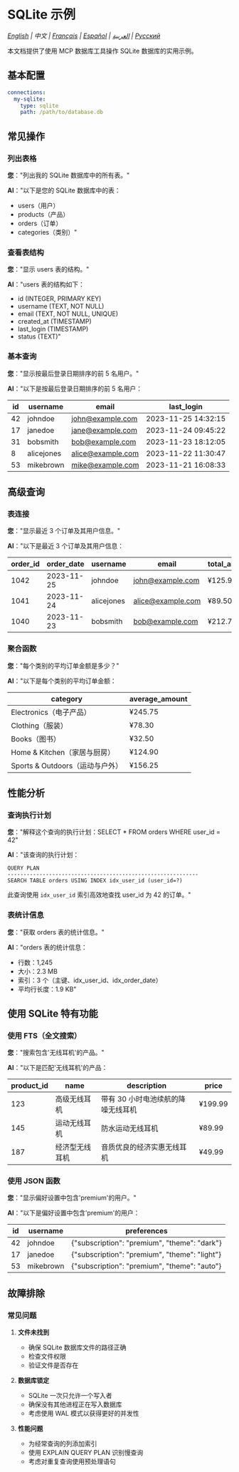 # SQLite 示例

*[English](../../en/examples/sqlite-examples.md) | 中文 | [Français](../../fr/examples/sqlite-examples.md) | [Español](../../es/examples/sqlite-examples.md) | [العربية](../../ar/examples/sqlite-examples.md) | [Русский](../../ru/examples/sqlite-examples.md)*

本文档提供了使用 MCP 数据库工具操作 SQLite 数据库的实用示例。

## 基本配置

```yaml
connections:
  my-sqlite:
    type: sqlite
    path: /path/to/database.db
```

## 常见操作

### 列出表格

**您**："列出我的 SQLite 数据库中的所有表。"

**AI**："以下是您的 SQLite 数据库中的表：
- users（用户）
- products（产品）
- orders（订单）
- categories（类别）"

### 查看表结构

**您**："显示 users 表的结构。"

**AI**："users 表的结构如下：
- id (INTEGER, PRIMARY KEY)
- username (TEXT, NOT NULL)
- email (TEXT, NOT NULL, UNIQUE)
- created_at (TIMESTAMP)
- last_login (TIMESTAMP)
- status (TEXT)"

### 基本查询

**您**："显示按最后登录日期排序的前 5 名用户。"

**AI**："以下是按最后登录日期排序的前 5 名用户：

| id | username | email | last_login |
|----|----------|-------|------------|
| 42 | johndoe | john@example.com | 2023-11-25 14:32:15 |
| 17 | janedoe | jane@example.com | 2023-11-24 09:45:22 |
| 31 | bobsmith | bob@example.com | 2023-11-23 18:12:05 |
| 8 | alicejones | alice@example.com | 2023-11-22 11:30:47 |
| 53 | mikebrown | mike@example.com | 2023-11-21 16:08:33 |"

## 高级查询

### 表连接

**您**："显示最近 3 个订单及其用户信息。"

**AI**："以下是最近 3 个订单及其用户信息：

| order_id | order_date | username | email | total_amount |
|----------|------------|----------|-------|--------------|
| 1042 | 2023-11-25 | johndoe | john@example.com | ¥125.99 |
| 1041 | 2023-11-24 | alicejones | alice@example.com | ¥89.50 |
| 1040 | 2023-11-23 | bobsmith | bob@example.com | ¥212.75 |"

### 聚合函数

**您**："每个类别的平均订单金额是多少？"

**AI**："以下是每个类别的平均订单金额：

| category | average_amount |
|----------|----------------|
| Electronics（电子产品） | ¥245.75 |
| Clothing（服装） | ¥78.30 |
| Books（图书） | ¥32.50 |
| Home & Kitchen（家居与厨房） | ¥124.90 |
| Sports & Outdoors（运动与户外） | ¥156.25 |"

## 性能分析

### 查询执行计划

**您**："解释这个查询的执行计划：SELECT * FROM orders WHERE user_id = 42"

**AI**："该查询的执行计划：
```
QUERY PLAN
------------------------------------------------------------
SEARCH TABLE orders USING INDEX idx_user_id (user_id=?)
```

此查询使用 `idx_user_id` 索引高效地查找 user_id 为 42 的订单。"

### 表统计信息

**您**："获取 orders 表的统计信息。"

**AI**："orders 表的统计信息：
- 行数：1,245
- 大小：2.3 MB
- 索引：3 个（主键、idx_user_id、idx_order_date）
- 平均行长度：1.9 KB"

## 使用 SQLite 特有功能

### 使用 FTS（全文搜索）

**您**："搜索包含'无线耳机'的产品。"

**AI**："以下是匹配'无线耳机'的产品：

| product_id | name | description | price |
|------------|------|-------------|-------|
| 123 | 高级无线耳机 | 带有 30 小时电池续航的降噪无线耳机 | ¥199.99 |
| 145 | 运动无线耳机 | 防水运动无线耳机 | ¥89.99 |
| 187 | 经济型无线耳机 | 音质优良的经济实惠无线耳机 | ¥49.99 |"

### 使用 JSON 函数

**您**："显示偏好设置中包含'premium'的用户。"

**AI**："以下是偏好设置中包含'premium'的用户：

| id | username | preferences |
|----|----------|-------------|
| 42 | johndoe | {\"subscription\": \"premium\", \"theme\": \"dark\"} |
| 17 | janedoe | {\"subscription\": \"premium\", \"theme\": \"light\"} |
| 53 | mikebrown | {\"subscription\": \"premium\", \"theme\": \"auto\"} |"

## 故障排除

### 常见问题

1. **文件未找到**
   - 确保 SQLite 数据库文件的路径正确
   - 检查文件权限
   - 验证文件是否存在

2. **数据库锁定**
   - SQLite 一次只允许一个写入者
   - 确保没有其他进程正在写入数据库
   - 考虑使用 WAL 模式以获得更好的并发性

3. **性能问题**
   - 为经常查询的列添加索引
   - 使用 EXPLAIN QUERY PLAN 识别慢查询
   - 考虑对重复查询使用预处理语句